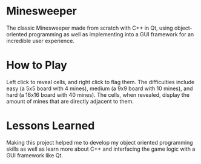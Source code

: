 # Minesweeper
The classic Minesweeper made from scratch with C++ in Qt, using object-oriented programming as well as implementing into a GUI framework for an incredible user experience. 
# How to Play
Left click to reveal cells, and right click to flag them.  The difficulties include easy (a 5x5 board with 4 mines), medium (a 9x9 board with 10 mines), and hard (a 16x16 board with 40 mines).  The cells, when revealed, display the amount of mines that are directly adjacent to them.
# Lessons Learned
Making this project helped me to develop my object oriented programming skills as well as learn more about C++ and interfacing the game logic with a GUI framework like Qt.  
